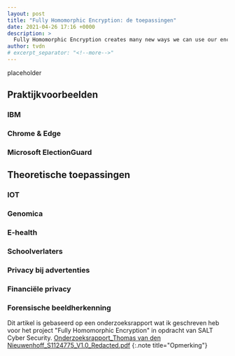 ```yaml
---
layout: post
title: "Fully Homomorphic Encryption: de toepassingen"
date: 2021-04-26 17:16 +0000
description: >
  Fully Homomorphic Encryption creates many new ways we can use our encrypted data. What applications are already out there, and what may be possible in the future?
author: tvdn
# excerpt_separator: "<!--more-->"
---
```


placeholder

## Praktijkvoorbeelden

### IBM

### Chrome & Edge

### Microsoft ElectionGuard

## Theoretische toepassingen

### IOT

### Genomica

### E-health

### Schoolverlaters

### Privacy bij advertenties

### Financiële privacy

### Forensische beeldherkenning



Dit artikel is gebaseerd op een onderzoeksrapport wat ik geschreven heb voor het project "Fully Homomorphic Encryption" in opdracht van SALT Cyber Security. [Onderzoeksrapport_Thomas van den Nieuwenhoff_S1124775_V1.0_Redacted.pdf]()
{:.note title="Opmerking"}
